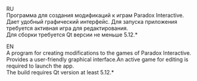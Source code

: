 RU  
Программа для создания модификаций к играм Paradox Interactive. Дает удобный графический интерфейс. Для запуска приложения требуется активная игра для редактирования.  
Для сборки требуется Qt версии не меньше 5.12.*  
  
EN  
A program for creating modifications to the games of Paradox Interactive. Provides a user-friendly graphical interface.An active game for editing is required to launch the app.  
The build requires Qt version at least 5.12.*  